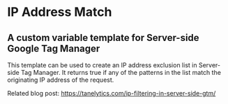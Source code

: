 # IP Address Match
## A custom variable template for Server-side Google Tag Manager

This template can be used to create an IP address exclusion list in Server-side Tag Manager. It returns true if any of the patterns in the list match the originating IP address of the request.

Related blog post: https://tanelytics.com/ip-filtering-in-server-side-gtm/